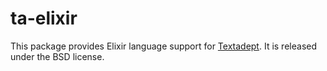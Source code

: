 ta-elixir
=========

This package provides Elixir language support for [Textadept](http://foicica.com/textadept/).
It is released under the BSD license.